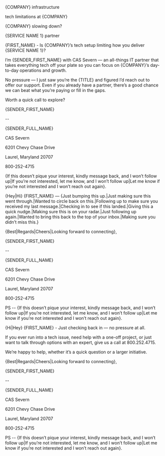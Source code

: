 {COMPANY} infrastructure


tech limitations at {COMPANY} 


{COMPANY} slowing down?


{SERVICE NAME 1} partner 


<EMAIL1>


{FIRST_NAME} - Is {COMPANY}’s tech setup limiting how you deliver {SERVICE NAME 1}?


I’m {SENDER_FIRST_NAME} with CAS Severn — an all-things IT partner that takes everything tech off your plate so you can focus on {COMPANY}’s day-to-day operations and growth.


No pressure — I just saw you’re the {TITLE} and figured I’d reach out to offer our support. Even if you already have a partner, there’s a good chance we can beat what you’re paying or fill in the gaps.


Worth a quick call to explore?


{SENDER_FIRST_NAME}


--


{SENDER_FULL_NAME}


CAS Severn 


6201 Chevy Chase Drive


Laurel, Maryland 20707


800-252-4715


{If this doesn’t pique your interest, kindly message back, and I won’t follow up|If you’re not interested, let me know, and I won’t follow up|Let me know if you’re not interested and I won’t reach out again}.


<EMAIL1>


<EMAIL2>


{Hey|Hi} {FIRST_NAME} — {Just bumping this up.|Just making sure this went through.|Wanted to circle back on this.|Following up to make sure you received my last message.|Checking in to see if this landed.|Giving this a quick nudge.|Making sure this is on your radar.|Just following up again.|Wanted to bring this back to the top of your inbox.|Making sure you didn’t miss this.}


{Best|Regards|Cheers|Looking forward to connecting},


{SENDER_FIRST_NAME}


--


{SENDER_FULL_NAME}


CAS Severn 


6201 Chevy Chase Drive


Laurel, Maryland 20707


800-252-4715


PS -- {If this doesn’t pique your interest, kindly message back, and I won’t follow up|If you’re not interested, let me know, and I won’t follow up|Let me know if you’re not interested and I won’t reach out again}.


<EMAIL2>


<EMAIL3>


{Hi|Hey} {FIRST_NAME} - Just checking back in — no pressure at all.


If you ever run into a tech issue, need help with a one-off project, or just want to talk through options with an expert, give us a call at 800.252.4715.


We’re happy to help, whether it’s a quick question or a larger initiative.


{Best|Regards|Cheers|Looking forward to connecting},


{SENDER_FIRST_NAME}


--


{SENDER_FULL_NAME}


CAS Severn 


6201 Chevy Chase Drive


Laurel, Maryland 20707


800-252-4715


PS -- {If this doesn’t pique your interest, kindly message back, and I won’t follow up|If you’re not interested, let me know, and I won’t follow up|Let me know if you’re not interested and I won’t reach out again}.


<EMAIL3>
